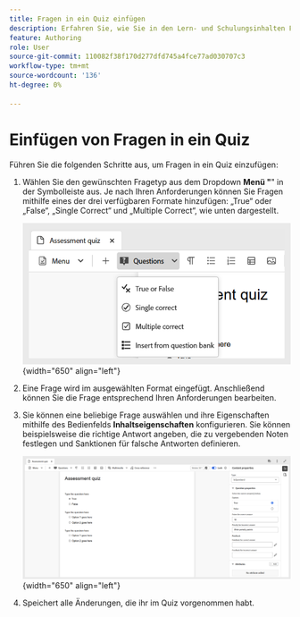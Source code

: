 ```yaml
---
title: Fragen in ein Quiz einfügen
description: Erfahren Sie, wie Sie in den Lern- und Schulungsinhalten Fragen in ein Quiz einfügen können.
feature: Authoring
role: User
source-git-commit: 110082f38f170d277dfd745a4fce77ad030707c3
workflow-type: tm+mt
source-wordcount: '136'
ht-degree: 0%

---
```


# Einfügen von Fragen in ein Quiz

Führen Sie die folgenden Schritte aus, um Fragen in ein Quiz einzufügen:

1. Wählen Sie den gewünschten Fragetyp aus dem Dropdown **Menü &quot;**&quot; in der Symbolleiste aus. Je nach Ihren Anforderungen können Sie Fragen mithilfe eines der drei verfügbaren Formate hinzufügen: „True“ oder „False“, „Single Correct“ und „Multiple Correct“, wie unten dargestellt.

   ![](assets/question-types.png){width="650" align="left"}

1. Eine Frage wird im ausgewählten Format eingefügt. Anschließend können Sie die Frage entsprechend Ihren Anforderungen bearbeiten.

1. Sie können eine beliebige Frage auswählen und ihre Eigenschaften mithilfe des Bedienfelds **Inhaltseigenschaften** konfigurieren. Sie können beispielsweise die richtige Antwort angeben, die zu vergebenden Noten festlegen und Sanktionen für falsche Antworten definieren.

   ![](assets/question-properties.png){width="650" align="left"}

1. Speichert alle Änderungen, die ihr im Quiz vorgenommen habt.

